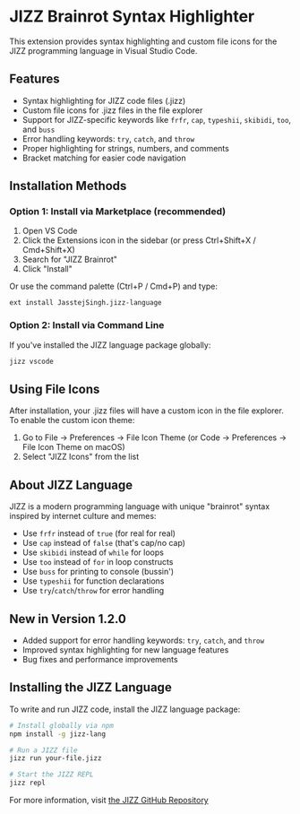 # JIZZ Brainrot Syntax Highlighter

This extension provides syntax highlighting and custom file icons for the JIZZ programming language in Visual Studio Code.

## Features

- Syntax highlighting for JIZZ code files (.jizz)
- Custom file icons for .jizz files in the file explorer
- Support for JIZZ-specific keywords like `frfr`, `cap`, `typeshii`, `skibidi`, `too`, and `buss`
- Error handling keywords: `try`, `catch`, and `throw`
- Proper highlighting for strings, numbers, and comments
- Bracket matching for easier code navigation

## Installation Methods

### Option 1: Install via Marketplace (recommended)
1. Open VS Code
2. Click the Extensions icon in the sidebar (or press Ctrl+Shift+X / Cmd+Shift+X)
3. Search for "JIZZ Brainrot"
4. Click "Install"

Or use the command palette (Ctrl+P / Cmd+P) and type:
```
ext install JasstejSingh.jizz-language
```

### Option 2: Install via Command Line
If you've installed the JIZZ language package globally:
```bash
jizz vscode
```

## Using File Icons

After installation, your .jizz files will have a custom icon in the file explorer. To enable the custom icon theme:

1. Go to File → Preferences → File Icon Theme (or Code → Preferences → File Icon Theme on macOS)
2. Select "JIZZ Icons" from the list

## About JIZZ Language

JIZZ is a modern programming language with unique "brainrot" syntax inspired by internet culture and memes:

- Use `frfr` instead of `true` (for real for real)
- Use `cap` instead of `false` (that's cap/no cap)
- Use `skibidi` instead of `while` for loops
- Use `too` instead of `for` in loop constructs
- Use `buss` for printing to console (bussin')
- Use `typeshii` for function declarations
- Use `try`/`catch`/`throw` for error handling

## New in Version 1.2.0

- Added support for error handling keywords: `try`, `catch`, and `throw`
- Improved syntax highlighting for new language features
- Bug fixes and performance improvements

## Installing the JIZZ Language

To write and run JIZZ code, install the JIZZ language package:

```bash
# Install globally via npm
npm install -g jizz-lang

# Run a JIZZ file
jizz run your-file.jizz

# Start the JIZZ REPL
jizz repl
```

For more information, visit [the JIZZ GitHub Repository](https://github.com/JZOnTheGit/.jizz) 